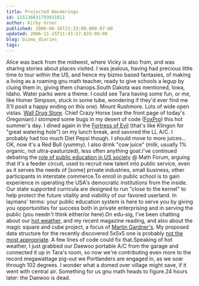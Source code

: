 ```yaml
---
title: Projected Wanderings
id: 115136631793931811
author: Kirby Urner
published: 2006-06-26T21:33:00.000-07:00
updated: 2006-11-15T11:43:57.833-08:00
blog: bizmo_diaries
tags: 
---
```


Alice was back from the midwest, where Vicky is also from, and was sharing stories about places visited.  I was jealous, having had precious little time to tour within the US, and hence my bizmo based fantasies, of making a living as a roaming gnu math teacher, ready to give schools a legup by cluing them in, giving them chanops.South Dakota was mentioned, Iowa, Idaho.  Water parks were a theme.  I could see Tara having some fun, or me, like Homer Simpson, stuck in some tube, wondering if they'd ever find me (I'll posit a happy ending on this one).  Mount Rushmore.  Lots of wide open vistas. [Wall Drug Store](http://www.roadsideamerica.com/attract/SDWALdrug.html). Chief Crazy Horse (see the front page of today's Oregonian).I stomped some bugs in my desert of code ([FoxPro](http://mybizmo.blogspot.com/2006/06/why-foxpro.html)) this hot summer's day.  I dined again in the [Fortress of Evil](http://worldgame.blogspot.com/2006/06/on-job.html) (that's like Klingon for "great watering hole") on my lunch break, and savored the LL A/C.  I probably had too much Diet Pepsi though.  I should move to more juices... OK, now it's a Red Bull (yummy).  I also drink "cow juice" (milk, usually 1% organic, not ultra-pasturized), less often anything goat.I've continued debating the [role of public education in US society](http://mathforum.org/kb/thread.jspa?threadID=1403158) @ Math Forum, arguing that it's a feeder circuit, used to recruit new talent into public service, even as it serves the needs of [some] private industries, small business, other participants in interstate commerce.To enroll in public school is to gain experience in operating the USA's democratic institutions from the inside.  Our state supported curricula are designed to run "close to the kernel" to help protect the future vitality and viability of our favored userland.  In laymans' terms:  your public education system is here to serve you by giving you opportunities for success both in private enterprising and in serving the public (you needn't think either/or here).On edu-sig, I've been chatting about our [hot weather](http://mail.python.org/pipermail/edu-sig/2006-June/006634.html), and my recent magazine reading, and also about the magic square and cube project, a focus of [Martin Gardner's](http://mybizmo.blogspot.com/2006/02/atlanta-in-march.html).  My proposed data structure for the recently discovered 5x5x5 one is probably [not the most appropriate](http://mail.python.org/pipermail/edu-sig/2006-June/006631.html).  A few lines of code could fix that.Speaking of hot weather, I just grabbed our Daewoo portable A/C from the garage and connected it up in Tara's room, so now we're contributing even more to the record megawattage pig-out we Portlanders are engaged in, as we soar through 102 degrees.  I wonder what a domed over village might save, if it went with central air.  Something for us gnu math heads to figure.24 hours later:  the Daewoo is dead.
